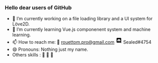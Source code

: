 ### Hello dear users of GitHub

- 🔭 I’m currently working on a file loading library and a UI system for Löve2D.
- 🌱 I’m currently learning Vue.js componenent system and machine learning.
- 📫 How to reach me: 📮 rouettom.pro@gmail.com <img src="https://raw.githubusercontent.com/espacefiguratif/espacefiguratif/master/Discord-Logo-Black.svg" width="20px" height="20px"> Sealed#4754
- 😄 Pronouns: Nothing just my name.
- Others skills : 🍳 🎿 🎥
